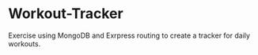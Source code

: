 # Workout-Tracker
Exercise using MongoDB and Exrpress routing to create a tracker for daily workouts. 
